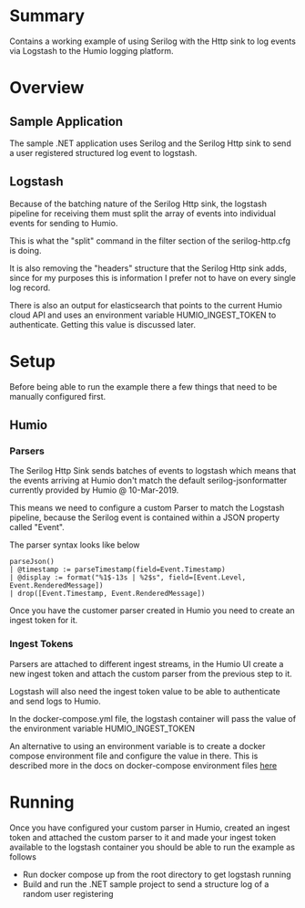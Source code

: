 # Summary
Contains a working example of using Serilog with the Http sink to log events via Logstash to the Humio logging platform.

# Overview

## Sample Application
The sample .NET application uses Serilog and the Serilog Http sink to send a user registered structured log event to logstash.

## Logstash
Because of the batching nature of the Serilog Http sink, the logstash pipeline for receiving them must split the array of events into individual events for sending to Humio.

This is what the "split" command in the filter section of the serilog-http.cfg is doing.

It is also removing the "headers" structure that the Serilog Http sink adds, since for my purposes this is information I prefer not to have on every single log record.

There is also an output for elasticsearch that points to the current Humio cloud API and uses an environment variable HUMIO_INGEST_TOKEN to authenticate. Getting this value is discussed later. 

# Setup
Before being able to run the example there a few things that need to be manually configured first.

## Humio

### Parsers
The Serilog Http Sink sends batches of events to logstash which means that the events arriving at Humio don't match the default serilog-jsonformatter currently provided by Humio @ 10-Mar-2019.

This means we need to configure a custom Parser to match the Logstash pipeline, because the Serilog event is contained within a JSON property called "Event".

The parser syntax looks like below

```
parseJson()
| @timestamp := parseTimestamp(field=Event.Timestamp)
| @display := format("%1$-13s | %2$s", field=[Event.Level, Event.RenderedMessage])
| drop([Event.Timestamp, Event.RenderedMessage])
```

Once you have the customer parser created in Humio you need to create an ingest token for it.

### Ingest Tokens
Parsers are attached to different ingest streams, in the Humio UI create a new ingest token and attach the custom parser from the previous step to it.

Logstash will also need the ingest token value to be able to authenticate and send logs to Humio.

In the docker-compose.yml file, the logstash container will pass the value of the environment variable HUMIO_INGEST_TOKEN

An alternative to using an environment variable is to create a docker compose environment file and configure the value in there. This is described more in the docs on docker-compose environment files [here](https://docs.docker.com/compose/env-file/)

# Running

Once you have configured your custom parser in Humio, created an ingest token and attached the custom parser to it and made your ingest token available to the logstash container you should be able to run the example as follows 

* Run docker compose up from the root directory to get logstash running
* Build and run the .NET sample project to send a structure log of a random user registering

